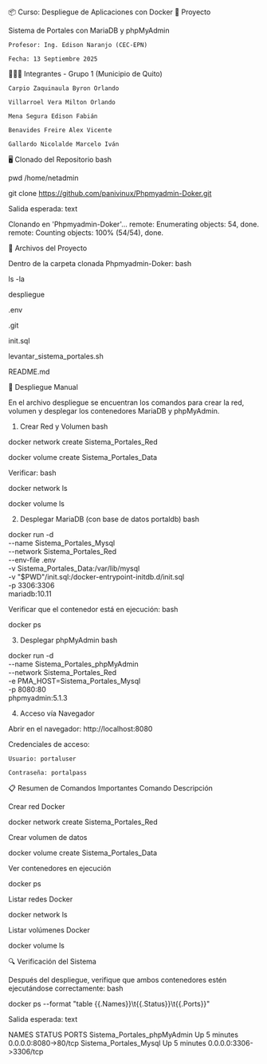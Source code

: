 📦 Curso: Despliegue de Aplicaciones con Docker
📑 Proyecto

Sistema de Portales con MariaDB y phpMyAdmin

    Profesor: Ing. Edison Naranjo (CEC-EPN)

    Fecha: 13 Septiembre 2025

👨‍👩‍👦 Integrantes - Grupo 1 (Municipio de Quito)

    Carpio Zaquinaula Byron Orlando

    Villarroel Vera Milton Orlando

    Mena Segura Edison Fabián

    Benavides Freire Alex Vicente

    Gallardo Nicolalde Marcelo Iván

🖥️ Clonado del Repositorio
bash

pwd
/home/netadmin

git clone https://github.com/panivinux/Phpmyadmin-Doker.git

Salida esperada:
text

Clonando en 'Phpmyadmin-Doker'...
remote: Enumerating objects: 54, done.
remote: Counting objects: 100% (54/54), done.

📂 Archivos del Proyecto

Dentro de la carpeta clonada Phpmyadmin-Doker:
bash

ls -la

 despliegue
 
 .env
 
 .git

 init.sql
 
 levantar_sistema_portales.sh
 
 README.md
 

🚀 Despliegue Manual

En el archivo despliegue se encuentran los comandos para crear la red, volumen y desplegar los contenedores MariaDB y phpMyAdmin.
1. Crear Red y Volumen
bash

docker network create Sistema_Portales_Red

docker volume create Sistema_Portales_Data

Verificar:
bash

docker network ls

docker volume ls

2. Desplegar MariaDB (con base de datos portaldb)
bash

docker run -d \
  --name Sistema_Portales_Mysql \
  --network Sistema_Portales_Red \
  --env-file .env \
  -v Sistema_Portales_Data:/var/lib/mysql \
  -v "$PWD"/init.sql:/docker-entrypoint-initdb.d/init.sql \
  -p 3306:3306 \
  mariadb:10.11

Verificar que el contenedor está en ejecución:
bash

docker ps

3. Desplegar phpMyAdmin
bash

docker run -d \
  --name Sistema_Portales_phpMyAdmin \
  --network Sistema_Portales_Red \
  -e PMA_HOST=Sistema_Portales_Mysql \
  -p 8080:80 \
  phpmyadmin:5.1.3

4. Acceso vía Navegador

Abrir en el navegador:
http://localhost:8080

Credenciales de acceso:

    Usuario: portaluser

    Contraseña: portalpass

📋 Resumen de Comandos Importantes
Comando	Descripción

Crear red Docker

docker network create Sistema_Portales_Red

Crear volumen de datos

docker volume create Sistema_Portales_Data	

Ver contenedores en ejecución

docker ps	

Listar redes Docker

docker network ls	

Listar volúmenes Docker

docker volume ls	

🔍 Verificación del Sistema

Después del despliegue, verifique que ambos contenedores estén ejecutándose correctamente:
bash

docker ps --format "table {{.Names}}\t{{.Status}}\t{{.Ports}}"

Salida esperada:
text

NAMES                          STATUS              PORTS
Sistema_Portales_phpMyAdmin   Up 5 minutes        0.0.0.0:8080->80/tcp
Sistema_Portales_Mysql        Up 5 minutes        0.0.0.0:3306->3306/tcp

